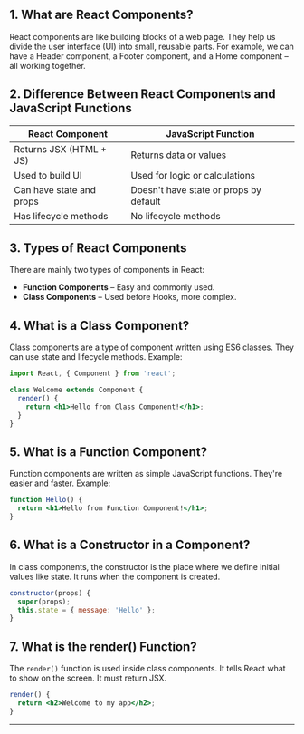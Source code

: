

## 1. What are React Components?
React components are like building blocks of a web page. They help us divide the user interface (UI) into small, reusable parts. For example, we can have a Header component, a Footer component, and a Home component – all working together.

## 2. Difference Between React Components and JavaScript Functions

| React Component             | JavaScript Function                    |
|----------------------------|----------------------------------------|
| Returns JSX (HTML + JS)    | Returns data or values                 |
| Used to build UI           | Used for logic or calculations         |
| Can have state and props   | Doesn't have state or props by default |
| Has lifecycle methods      | No lifecycle methods                   |

## 3. Types of React Components
There are mainly two types of components in React:
- **Function Components** – Easy and commonly used.
- **Class Components** – Used before Hooks, more complex.

## 4. What is a Class Component?
Class components are a type of component written using ES6 classes. They can use state and lifecycle methods. Example:

```jsx
import React, { Component } from 'react';

class Welcome extends Component {
  render() {
    return <h1>Hello from Class Component!</h1>;
  }
}
```

## 5. What is a Function Component?
Function components are written as simple JavaScript functions. They're easier and faster. Example:

```jsx
function Hello() {
  return <h1>Hello from Function Component!</h1>;
}
```

## 6. What is a Constructor in a Component?
In class components, the constructor is the place where we define initial values like state. It runs when the component is created.

```jsx
constructor(props) {
  super(props);
  this.state = { message: 'Hello' };
}
```

## 7. What is the render() Function?
The `render()` function is used inside class components. It tells React what to show on the screen. It must return JSX.

```jsx
render() {
  return <h2>Welcome to my app</h2>;
}
```

---
